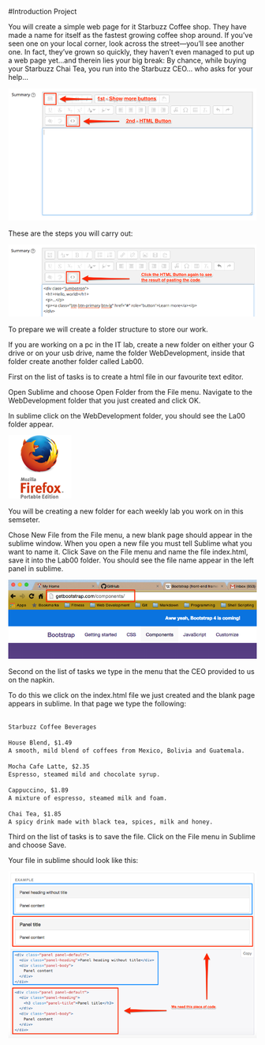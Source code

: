 #Introduction Project

You will create a simple web page for it Starbuzz Coffee shop. They have made a name for itself as the fastest growing coffee shop around. If you’ve seen one on your local corner, look across the street—you’ll see another one. In fact, they’ve grown so quickly, they haven’t even managed to put up a web page yet…and therein lies your big break: By chance, while buying your Starbuzz Chai Tea, you run into the Starbuzz CEO… who asks for your help...

![](./img/10.png)

These are the steps you will carry out:

![](./img/11.png)


To prepare we will create a folder structure to store our work.

If you are working on a pc in the IT lab, create a new folder on either your G drive or on your usb drive, name the folder WebDevelopment, inside that folder create another folder called Lab00.


First on the list of tasks is to create a html file in our favourite text editor.

Open Sublime and choose Open Folder from the File menu. Navigate to the WebDevelopment folder that you just created and click OK.

In sublime click on the WebDevelopment folder, you should see the La00 folder appear.

![](./img/02.png)

You will be creating a new folder for each weekly lab you work on in this semseter.

Chose New File from the File menu, a new blank page should appear in the sublime window. When you open a new file you must tell Sublime what you want to name it. Click Save on the File menu and name the file index.html, save it into the Lab00 folder. You should see the file name appear in the left panel in sublime.

![](./img/07.png)


Second on the list of tasks we type in the menu that the CEO provided to us on the napkin.

To do this we click on the index.html file we just created and the blank page appears in sublime. In that page we type the following:

~~~

Starbuzz Coffee Beverages

House Blend, $1.49
A smooth, mild blend of coffees from Mexico, Bolivia and Guatemala.

Mocha Cafe Latte, $2.35
Espresso, steamed mild and chocolate syrup.

Cappuccino, $1.89
A mixture of espresso, steamed milk and foam.

Chai Tea, $1.85
A spicy drink made with black tea, spices, milk and honey.

~~~


Third on the list of tasks is to save the file. Click on the File menu in Sublime and choose Save.



Your file in sublime should look like this:

![](./img/16.png)







